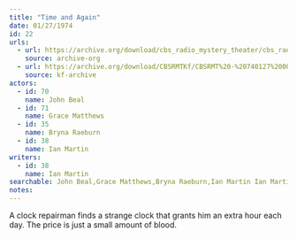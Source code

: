 ```yaml
---
title: "Time and Again"
date: 01/27/1974
id: 22
urls: 
  - url: https://archive.org/download/cbs_radio_mystery_theater/cbs_radio_mystery_theater-0001-0050.zip/cbs_radio_mystery_theater-0001-0050%2Fcbsrmt_0022_time_and_time_again.mp3
    source: archive-org
  - url: https://archive.org/download/CBSRMTKf/CBSRMT%20-%20740127%200022%20Time%20And%20Again_kf.mp3
    source: kf-archive
actors:  
  - id: 70
    name: John Beal  
  - id: 71
    name: Grace Matthews  
  - id: 35
    name: Bryna Raeburn  
  - id: 38
    name: Ian Martin
writers:  
  - id: 38
    name: Ian Martin
searchable: John Beal,Grace Matthews,Bryna Raeburn,Ian Martin Ian Martin
notes:  
---
```

A clock repairman finds a strange clock that grants him an extra hour each day. The price is just a small amount of blood.